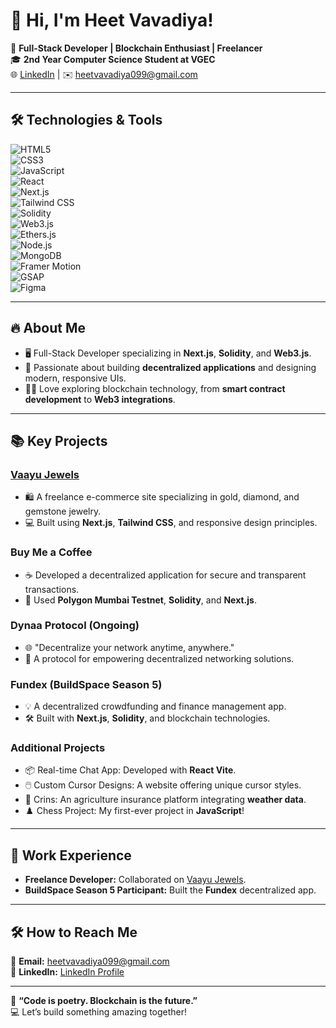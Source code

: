 # 👋 Hi, I'm Heet Vavadiya!  

🚀 **Full-Stack Developer | Blockchain Enthusiast | Freelancer**  
🎓 **2nd Year Computer Science Student at VGEC**  
🌐 [LinkedIn](https://www.linkedin.com/in/heet-vavadiya-456k) | ✉️ heetvavadiya099@gmail.com  

---

## 🛠️ Technologies & Tools  

![HTML5](https://img.shields.io/badge/Code-HTML5-orange)  
![CSS3](https://img.shields.io/badge/Style-CSS3-blue)  
![JavaScript](https://img.shields.io/badge/Code-JavaScript-yellow)  
![React](https://img.shields.io/badge/Framework-React-blue)  
![Next.js](https://img.shields.io/badge/Framework-Next.js-black)  
![Tailwind CSS](https://img.shields.io/badge/Style-TailwindCSS-teal)  
![Solidity](https://img.shields.io/badge/Blockchain-Solidity-lightgrey)  
![Web3.js](https://img.shields.io/badge/Library-Web3.js-green)  
![Ethers.js](https://img.shields.io/badge/Library-Ethers.js-purple)  
![Node.js](https://img.shields.io/badge/Backend-Node.js-green)  
![MongoDB](https://img.shields.io/badge/Database-MongoDB-brightgreen)  
![Framer Motion](https://img.shields.io/badge/Animation-FramerMotion-pink)  
![GSAP](https://img.shields.io/badge/Animation-GSAP-lime)  
![Figma](https://img.shields.io/badge/Design-Figma-blueviolet)  

---

## 🔥 About Me  

- 🖥️ Full-Stack Developer specializing in **Next.js**, **Solidity**, and **Web3.js**.  
- 🌟 Passionate about building **decentralized applications** and designing modern, responsive UIs.  
- 👩‍💻 Love exploring blockchain technology, from **smart contract development** to **Web3 integrations**.  

---

## 📚 Key Projects  

### [Vaayu Jewels](https://vaayujewels.com)  
- 🛍️ A freelance e-commerce site specializing in gold, diamond, and gemstone jewelry.  
- 💻 Built using **Next.js**, **Tailwind CSS**, and responsive design principles.  

### **Buy Me a Coffee**  
- ☕ Developed a decentralized application for secure and transparent transactions.  
- 🔗 Used **Polygon Mumbai Testnet**, **Solidity**, and **Next.js**.  

### **Dynaa Protocol (Ongoing)**  
- 🌐 "Decentralize your network anytime, anywhere."  
- 🚀 A protocol for empowering decentralized networking solutions.  

### **Fundex (BuildSpace Season 5)**  
- 💡 A decentralized crowdfunding and finance management app.  
- 🛠️ Built with **Next.js**, **Solidity**, and blockchain technologies.  

### **Additional Projects**  
- 📦 Real-time Chat App: Developed with **React Vite**.  
- 🖱️ Custom Cursor Designs: A website offering unique cursor styles.  
- 🌾 Crins: An agriculture insurance platform integrating **weather data**.  
- ♟️ Chess Project: My first-ever project in **JavaScript**!  

---

## 🌟 Work Experience  

- **Freelance Developer:** Collaborated on [Vaayu Jewels](https://vaayujewels.com).  
- **BuildSpace Season 5 Participant:** Built the **Fundex** decentralized app.  

---

## 🛠️ How to Reach Me  

📧 **Email:** [heetvavadiya099@gmail.com](mailto:heetvavadiya099@gmail.com)  
💼 **LinkedIn:** [LinkedIn Profile](https://www.linkedin.com/in/heet-vavadiya-456k)  

---

🌟 **“Code is poetry. Blockchain is the future.”**  
💻 Let’s build something amazing together!

